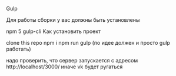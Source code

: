 Gulp

Для работы сборки у вас должны быть установлены

npm 5
gulp-cli
Как установить проект

clone this repo
npm i
npm run gulp (по идее должен и просто gulp работать)

надо проверить, что сервер запускается с адресом http://localhost/3000/ иначе vk будет ругаться

